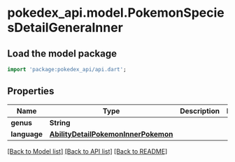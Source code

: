 # pokedex_api.model.PokemonSpeciesDetailGeneraInner

## Load the model package
```dart
import 'package:pokedex_api/api.dart';
```

## Properties
Name | Type | Description | Notes
------------ | ------------- | ------------- | -------------
**genus** | **String** |  | 
**language** | [**AbilityDetailPokemonInnerPokemon**](AbilityDetailPokemonInnerPokemon.md) |  | 

[[Back to Model list]](../README.md#documentation-for-models) [[Back to API list]](../README.md#documentation-for-api-endpoints) [[Back to README]](../README.md)



